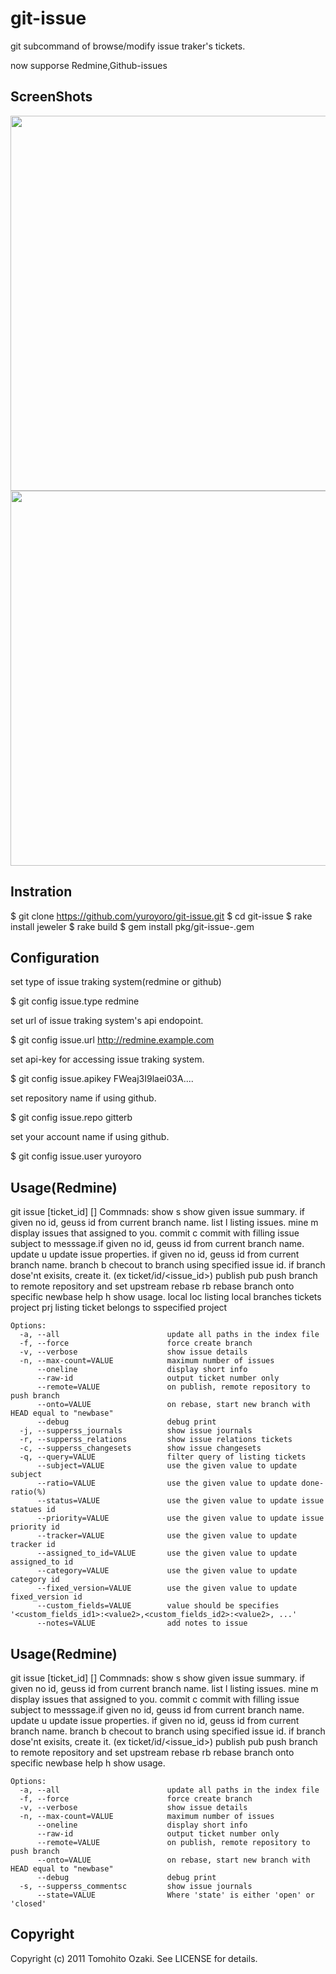 git-issue
====================================================

git subcommand of browse/modify issue traker's tickets.

now supporse Redmine,Github-issues

## ScreenShots

<img src='https://github.com/yuroyoro/git-issue/raw/master/images/git-issue-screenshot-1.png' width='600'/>
<img src='https://github.com/yuroyoro/git-issue/raw/master/images/git-issue-screenshot-2.png' width='600'/>

## Instration

  $ git clone https://github.com/yuroyoro/git-issue.git
  $ cd git-issue
  $ rake install jeweler
  $ rake build
  $ gem install pkg/git-issue-<version>.gem

## Configuration

set type of issue traking system(redmine or github)

  $ git config issue.type redmine

set url of issue traking system's api endopoint.

  $ git config issue.url http://redmine.example.com

set api-key for accessing issue traking system.

  $ git config issue.apikey FWeaj3I9laei03A....

set repository name if using github.

  $ git config issue.repo gitterb

set your account name if using github.

  $ git config issue.user yuroyoro

## Usage(Redmine)

  git issue <command> [ticket_id] [<args>]
    Commnads:
      show     s show given issue summary. if given no id,  geuss id from current branch name.
      list     l listing issues.
      mine     m display issues that assigned to you.
      commit   c commit with filling issue subject to messsage.if given no id, geuss id from current branch name.
      update   u update issue properties. if given no id, geuss id from current branch name.
      branch   b checout to branch using specified issue id. if branch dose'nt exisits, create it. (ex ticket/id/<issue_id>)
      publish  pub push branch to remote repository and set upstream
      rebase   rb rebase branch onto specific newbase
      help     h show usage.
      local    loc listing local branches tickets
      project  prj listing ticket belongs to sspecified project

    Options:
      -a, --all                        update all paths in the index file
      -f, --force                      force create branch
      -v, --verbose                    show issue details
      -n, --max-count=VALUE            maximum number of issues
          --oneline                    display short info
          --raw-id                     output ticket number only
          --remote=VALUE               on publish, remote repository to push branch
          --onto=VALUE                 on rebase, start new branch with HEAD equal to "newbase"
          --debug                      debug print
      -j, --supperss_journals          show issue journals
      -r, --supperss_relations         show issue relations tickets
      -c, --supperss_changesets        show issue changesets
      -q, --query=VALUE                filter query of listing tickets
          --subject=VALUE              use the given value to update subject
          --ratio=VALUE                use the given value to update done-ratio(%)
          --status=VALUE               use the given value to update issue statues id
          --priority=VALUE             use the given value to update issue priority id
          --tracker=VALUE              use the given value to update tracker id
          --assigned_to_id=VALUE       use the given value to update assigned_to id
          --category=VALUE             use the given value to update category id
          --fixed_version=VALUE        use the given value to update fixed_version id
          --custom_fields=VALUE        value should be specifies '<custom_fields_id1>:<value2>,<custom_fields_id2>:<value2>, ...'
          --notes=VALUE                add notes to issue

## Usage(Redmine)

  git issue <command> [ticket_id] [<args>]
    Commnads:
      show     s show given issue summary. if given no id,  geuss id from current branch name.
      list     l listing issues.
      mine     m display issues that assigned to you.
      commit   c commit with filling issue subject to messsage.if given no id, geuss id from current branch name.
      update   u update issue properties. if given no id, geuss id from current branch name.
      branch   b checout to branch using specified issue id. if branch dose'nt exisits, create it. (ex ticket/id/<issue_id>)
      publish  pub push branch to remote repository and set upstream
      rebase   rb rebase branch onto specific newbase
      help     h show usage.

    Options:
      -a, --all                        update all paths in the index file
      -f, --force                      force create branch
      -v, --verbose                    show issue details
      -n, --max-count=VALUE            maximum number of issues
          --oneline                    display short info
          --raw-id                     output ticket number only
          --remote=VALUE               on publish, remote repository to push branch
          --onto=VALUE                 on rebase, start new branch with HEAD equal to "newbase"
          --debug                      debug print
      -s, --supperss_commentsc         show issue journals
          --state=VALUE                Where 'state' is either 'open' or 'closed'

## Copyright

Copyright (c) 2011 Tomohito Ozaki. See LICENSE for details.
